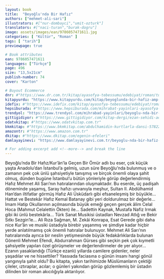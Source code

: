 ```yaml
---
layout: book
title:  "Beyoğlu'nda Bir Hafız"
authors: ["mehmet-ali-sari"]
illustrators: #["nur-dombayci","umit-ozturk"]
translators: #["naci-turan","burak-dogru"]
image: assets/images/ean/9786057471611.jpg
categories: [ "Kültür", "Roman" ]
tags: [ "tarih"]
previewpage: true

# Book attributes
ean: 9786057471611
languages: ["Türkçe"]
page: 496
size: "13,5x21cm"
publish-number: 74
cover: "Karton"

# Buyout Ecommerce
dnr: #"https://www.dr.com.tr/kitap/ayasofya-tebessumu/edebiyat/roman/turkiye-roman/urunno=0001893065001"
kitapyurdu: "https://www.kitapyurdu.com/kitap/beyoglunda-bir-hafiz-amp-kuranla-gecen-bir-omur/580102.html"
idefix: #"https://www.idefix.com/kitap/ayasofya-tebessumu/edebiyat/roman/turkiye-roman/urunno=0001893065001"
hepsiburada: #"https://www.hepsiburada.com/mihrabat-yayinlari-ayasofya-tebessumu-muhsin-ilyas-subasi-mihrabad-yayinlari-p-HBCV00000CTLHZ"
trendyol: "https://www.trendyol.com/mihrabad-yayinlari/beyoglu-nda-bir-hafiz-kuran-la-gecen-bir-omur-p-123859770"
gittigidiyor: #"https://www.gittigidiyor.com/kitap-dergi/ezan-sehidi-adnan-menderes_pdp_732728793"
odatvkitap: #"https://www.odatvkitap.com.tr"
bkmkitap: #"https://www.bkmkitap.com/abdulhamidin-kurtlarla-dansi-578226"
amazontr: #"https://www.amazon.com.tr"
dkitap: #"https://www.dkitap.com/egenin-efeleri"
damlayayinevi: "https://www.damlayayinevi.com.tr/beyoglu-nda-bir-hafiz-kur-an-la-gecen-bir-omur"

# For adding excerpt add <!--more--> and break the line
---
```

Beyoğlu’nda Bir Hafız/Kur’ân’la Geçen
Bir Ömür adlı bu eser, çok küçük yaşta
Anadolu’dan İstanbul’a gelmiş, uzun süre
Beyoğlu’nda bulunmuş ve o zamanın
pek çok ünlü şahsiyetiyle tanışmış ve birçok
önemli olaya şahit olmuş, dünden bugüne
İstanbul’u bütün yönleriyle görüp değerlendirmiş
Hafız Mehmet Ali Sarı’nın hatıralarından
oluşmaktadır.
Bu eserde, üç padişah döneminde yaşamış,
Saray hafızı unvanıyla meşhur, Sultan II. Abdülhamid
Han’dan iltifatlar görmüş Hafız Ali
Üsküdarlı gibi efsaneleşmiş bir büyükle...
Hattat ve Bestekâr Hafız Kemal Batanay gibi
yeri doldurulmaz bir değerle...
İmam Hatip Okullarının açılmasında büyük emeği geçen gerçek âlim Celal
Hoca (Mahmut Celalettin Ökten) ile...
Sadettin Kaynak, Mustafa Nafiz Irmak gibi iki ünlü bestekârla...
Türk Sanat Musikisi üstadları Nevzad Atlığ ve Bekir Sıtkı Sezgin’le...
Ali Rıza Sağman, M. Zekâi Konrapa, Esat Gerede gibi daha nice Kur’ân ve
musiki üstadıyla birebir yaşanmış ve şimdiye kadar hiçbir yerde anlatılmamış
çok önemli hatıralar bulunuyor.
Mehmet Ali Sarı’nın hatıralarında ayrıca bir neslin yetişmesinde büyük fedakârlıklarda
bulunan Gönenli Mehmet Efendi, Abdurrahman Gürses gibi seçkin
pek çok kıymetli şahsiyetle yapılan özel görüşmeler ve değerlendirmeler de
yer alıyor...
Ezanın yasaklandığı (Türkçe ezanlı) yıllarda camilere gidenler, neler yaşadılar
ve ne hissettiler? Yassıada faciasına o günün insanı hangi gönül yangınıyla
şahit oldu? Bu kitapta, yakın tarihimizde Müslümanların çektiği çileler, ıztıraplar,
acılar; o günleri yakından görüp gözlemlemiş bir üstadın dilinden bir roman
akıcılığıyla aktarılıyor.
<!--more--> 